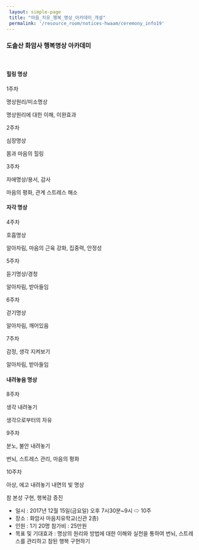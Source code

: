 ```yaml
--- 
 layout: simple-page 
 title: "마음_치유_행복_명상_아카데미_개설"
 permalink: '/resource_room/notices-hwaam/ceremony_info19'
--- 
```


### 도솔산 화암사 행복명상 아카데미
     


#### **힐링 명상**


1주차

명상원리/미소명상

명상원리에 대한 이해, 이완효과


2주차

심장명상

몸과 마음의 힐링


3주차

자애명상/용서, 감사

마음의 평화, 관계 스트레스 해소


#### **자각 명상**


4주차

호흡명상

알아차림, 마음의 근육 강화, 집중력, 안정성


5주차

듣기명상/경청

알아차림, 받아들임


6주차

걷기명상

알아차림, 깨어있음


7주차

감정, 생각 지켜보기

알아차림, 받아들임


#### **내려놓음 명상**


8주차

생각 내려놓기

생각으로부터의 자유


9주차

분노, 불안 내려놓기

번뇌, 스트레스 관리, 마음의 평화


10주차

아상, 에고 내려놓기
내면의 빛 명상

참 본성 구현, 행복감 증진
     
* 일시 : 2017년 12월 15일(금요일) 오후 7시30분~9시 ⇨ 10주
* 장소 : 화암사 마음치유학교(신관 2층)
* 인원 : 1기 20명  참가비 : 25만원
* 목표 및 기대효과 : 명상의 원리와 방법에 대한 이해와 실천을 통하여 번뇌, 스트레스를 관리하고 참된 행복 구현하기
